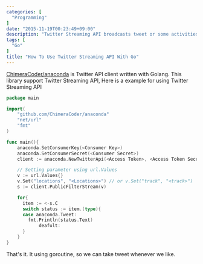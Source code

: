 ```yaml
---
categories: [
  "Programming"
]
date: "2015-11-19T00:23:49+09:00"
description: "Twitter Streaming API broadcasts tweet or some activities in real time.  It's usefull to collect information for analizing big data, developing twitter alient app etc...  I introduce to use it with golang."
tags: [
  "Go"
]
title: "How To Use Twitter Streaming API With Go"
---
```


[ChimeraCoder/anaconda](https://github.com/ChimeraCoder/anaconda) is Twitter API client written with Golang.  This library support Twitter Streaming API, Here is a example for using Twitter Streaming API

```go
package main

import(
    "github.com/ChimeraCoder/anaconda"
    "net/url"
    "fmt"
)

func main(){
    anaconda.SetConsumerKey(<Consumer Key>)
    anaconda.SetConsumerSecret(<Consumer Secret>)
    client := anaconda.NewTwitterApi(<Access Token>, <Access Token Secret>)

    // Setting parameter using url.Values
    v := url.Values{}
    v.Set("locations", "<Locations>") // or v.Set("track", "<track>")
    s := client.PublicFilterStream(v)

    for{
      item := <-s.C
      switch status := item.(type){
      case anaconda.Tweet:
        fmt.Println(status.Text)
			deafult:
      }
    }
}
```


That's it.
It using goroutine, so we can take tweet whenever we like.
